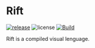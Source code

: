 # Rift

[![release](https://img.shields.io/github/release/PipeRift/rift?labelColor=394047)](https://github.com/PipeRift/rift/releases)
![license](https://img.shields.io/github/license/PipeRift/rift?labelColor=394047)
[![Build](https://github.com/PipeRift/rift/workflows/cicd/badge.svg?branch=master)](https://github.com/PipeRift/rift/actions)

Rift is a compiled visual lenguage.